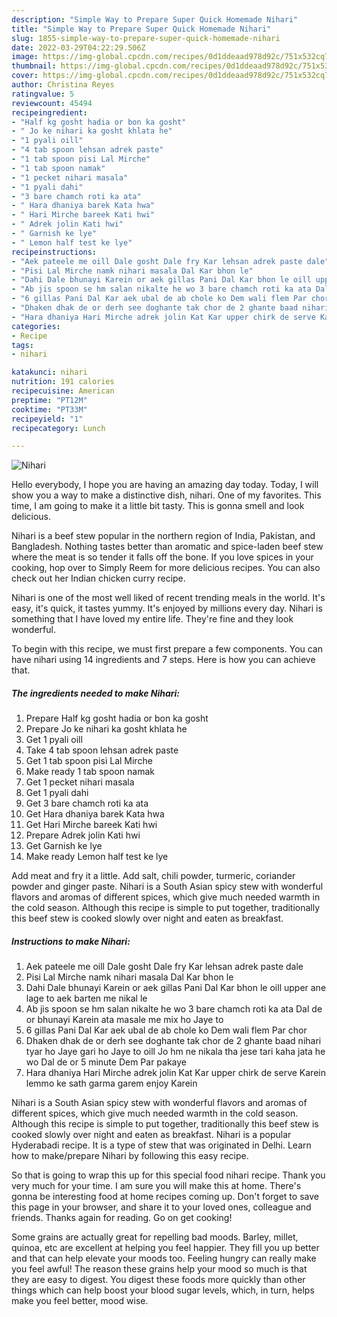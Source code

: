 ```yaml
---
description: "Simple Way to Prepare Super Quick Homemade Nihari"
title: "Simple Way to Prepare Super Quick Homemade Nihari"
slug: 1855-simple-way-to-prepare-super-quick-homemade-nihari
date: 2022-03-29T04:22:29.506Z
image: https://img-global.cpcdn.com/recipes/0d1ddeaad978d92c/751x532cq70/nihari-recipe-main-photo.jpg
thumbnail: https://img-global.cpcdn.com/recipes/0d1ddeaad978d92c/751x532cq70/nihari-recipe-main-photo.jpg
cover: https://img-global.cpcdn.com/recipes/0d1ddeaad978d92c/751x532cq70/nihari-recipe-main-photo.jpg
author: Christina Reyes
ratingvalue: 5
reviewcount: 45494
recipeingredient:
- "Half kg gosht hadia or bon ka gosht"
- " Jo ke nihari ka gosht khlata he"
- "1 pyali oill"
- "4 tab spoon lehsan adrek paste"
- "1 tab spoon pisi Lal Mirche"
- "1 tab spoon namak"
- "1 pecket nihari masala"
- "1 pyali dahi"
- "3 bare chamch roti ka ata"
- " Hara dhaniya barek Kata hwa"
- " Hari Mirche bareek Kati hwi"
- " Adrek jolin Kati hwi"
- " Garnish ke lye"
- " Lemon half test ke lye"
recipeinstructions:
- "Aek pateele me oill Dale gosht Dale fry Kar lehsan adrek paste dale"
- "Pisi Lal Mirche namk nihari masala Dal Kar bhon le"
- "Dahi Dale bhunayi Karein or aek gillas Pani Dal Kar bhon le oill upper ane lage to aek barten me nikal le"
- "Ab jis spoon se hm salan nikalte he wo 3 bare chamch roti ka ata Dal de or bhunayi Karein ata masale me mix ho Jaye to"
- "6 gillas Pani Dal Kar aek ubal de ab chole ko Dem wali flem Par chor"
- "Dhaken dhak de or derh see doghante tak chor de 2 ghante baad nihari tyar ho Jaye gari ho Jaye to oill Jo hm ne nikala tha jese tari kaha jata he wo Dal de or 5 minute Dem Par pakaye"
- "Hara dhaniya Hari Mirche adrek jolin Kat Kar upper chirk de serve Karein lemmo ke sath garma garem enjoy Karein"
categories:
- Recipe
tags:
- nihari

katakunci: nihari 
nutrition: 191 calories
recipecuisine: American
preptime: "PT12M"
cooktime: "PT33M"
recipeyield: "1"
recipecategory: Lunch

---
```



![Nihari](https://img-global.cpcdn.com/recipes/0d1ddeaad978d92c/751x532cq70/nihari-recipe-main-photo.jpg)

Hello everybody, I hope you are having an amazing day today. Today, I will show you a way to make a distinctive dish, nihari. One of my favorites. This time, I am going to make it a little bit tasty. This is gonna smell and look delicious.

Nihari is a beef stew popular in the northern region of India, Pakistan, and Bangladesh. Nothing tastes better than aromatic and spice-laden beef stew where the meat is so tender it falls off the bone. If you love spices in your cooking, hop over to Simply Reem for more delicious recipes. You can also check out her Indian chicken curry recipe.

Nihari is one of the most well liked of recent trending meals in the world. It's easy, it's quick, it tastes yummy. It's enjoyed by millions every day. Nihari is something that I have loved my entire life. They're fine and they look wonderful.


To begin with this recipe, we must first prepare a few components. You can have nihari using 14 ingredients and 7 steps. Here is how you can achieve that.

<!--inarticleads1-->

##### The ingredients needed to make Nihari:

1. Prepare Half kg gosht hadia or bon ka gosht
1. Prepare  Jo ke nihari ka gosht khlata he
1. Get 1 pyali oill
1. Take 4 tab spoon lehsan adrek paste
1. Get 1 tab spoon pisi Lal Mirche
1. Make ready 1 tab spoon namak
1. Get 1 pecket nihari masala
1. Get 1 pyali dahi
1. Get 3 bare chamch roti ka ata
1. Get  Hara dhaniya barek Kata hwa
1. Get  Hari Mirche bareek Kati hwi
1. Prepare  Adrek jolin Kati hwi
1. Get  Garnish ke lye
1. Make ready  Lemon half test ke lye


Add meat and fry it a little. Add salt, chili powder, turmeric, coriander powder and ginger paste. Nihari is a South Asian spicy stew with wonderful flavors and aromas of different spices, which give much needed warmth in the cold season. Although this recipe is simple to put together, traditionally this beef stew is cooked slowly over night and eaten as breakfast. 

<!--inarticleads2-->

##### Instructions to make Nihari:

1. Aek pateele me oill Dale gosht Dale fry Kar lehsan adrek paste dale
1. Pisi Lal Mirche namk nihari masala Dal Kar bhon le
1. Dahi Dale bhunayi Karein or aek gillas Pani Dal Kar bhon le oill upper ane lage to aek barten me nikal le
1. Ab jis spoon se hm salan nikalte he wo 3 bare chamch roti ka ata Dal de or bhunayi Karein ata masale me mix ho Jaye to
1. 6 gillas Pani Dal Kar aek ubal de ab chole ko Dem wali flem Par chor
1. Dhaken dhak de or derh see doghante tak chor de 2 ghante baad nihari tyar ho Jaye gari ho Jaye to oill Jo hm ne nikala tha jese tari kaha jata he wo Dal de or 5 minute Dem Par pakaye
1. Hara dhaniya Hari Mirche adrek jolin Kat Kar upper chirk de serve Karein lemmo ke sath garma garem enjoy Karein


Nihari is a South Asian spicy stew with wonderful flavors and aromas of different spices, which give much needed warmth in the cold season. Although this recipe is simple to put together, traditionally this beef stew is cooked slowly over night and eaten as breakfast. Nihari is a popular Hyderabadi recipe. It is a type of stew that was originated in Delhi. Learn how to make/prepare Nihari by following this easy recipe. 

So that is going to wrap this up for this special food nihari recipe. Thank you very much for your time. I am sure you will make this at home. There's gonna be interesting food at home recipes coming up. Don't forget to save this page in your browser, and share it to your loved ones, colleague and friends. Thanks again for reading. Go on get cooking!

Some grains are actually great for repelling bad moods. Barley, millet, quinoa, etc are excellent at helping you feel happier. They fill you up better and that can help elevate your moods too. Feeling hungry can really make you feel awful! The reason these grains help your mood so much is that they are easy to digest. You digest these foods more quickly than other things which can help boost your blood sugar levels, which, in turn, helps make you feel better, mood wise.
